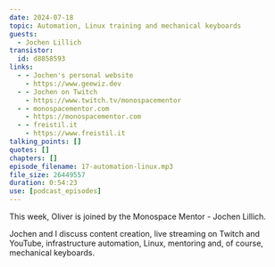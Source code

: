 ```yaml
---
date: 2024-07-18
topic: Automation, Linux training and mechanical keyboards
guests:
  - Jochen Lillich
transistor:
  id: d8858593
links:
  - - Jochen's personal website
    - https://www.geewiz.dev
  - - Jochen on Twitch
    - https://www.twitch.tv/monospacementor
  - - monospacementor.com
    - https://monospacementor.com
  - - freistil.it
    - https://www.freistil.it
talking_points: []
quotes: []
chapters: []
episode_filename: 17-automation-linux.mp3
file_size: 26449557
duration: 0:54:23
use: [podcast_episodes]
---
```


This week, Oliver is joined by the Monospace Mentor - Jochen Lillich.

Jochen and I discuss content creation, live streaming on Twitch and YouTube, infrastructure automation, Linux, mentoring and, of course, mechanical keyboards.
